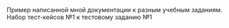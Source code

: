 Пример написанной мной документации к разным учебным заданиям.
Набор тест-кейсов №1 к тестовому заданию №1
